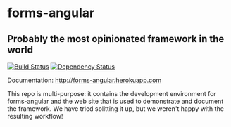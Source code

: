 # forms-angular
## Probably the most opinionated framework in the world

[![Build Status](https://travis-ci.org/mchapman/forms-angular.png?branch=master)](https://travis-ci.org/mchapman/forms-angular)
[![Dependency Status](https://david-dm.org/mchapman/forms-angular.png)](https://david-dm.org/mchapman/forms-angular.png)

Documentation: http://forms-angular.herokuapp.com

This repo is multi-purpose: it contains the development environment for forms-angular
 and the web site that is used to demonstrate and document the framework.  We have
 tried splitting it up, but we weren't happy with the resulting workflow!



